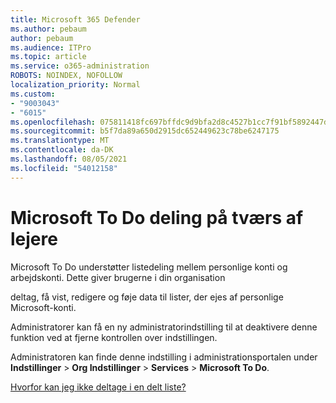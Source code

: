 ```yaml
---
title: Microsoft 365 Defender
ms.author: pebaum
author: pebaum
ms.audience: ITPro
ms.topic: article
ms.service: o365-administration
ROBOTS: NOINDEX, NOFOLLOW
localization_priority: Normal
ms.custom:
- "9003043"
- "6015"
ms.openlocfilehash: 075811418fc697bffdc9d9bfa2d8c4527b1cc7f91bf5892447d099f1c5ee6140
ms.sourcegitcommit: b5f7da89a650d2915dc652449623c78be6247175
ms.translationtype: MT
ms.contentlocale: da-DK
ms.lasthandoff: 08/05/2021
ms.locfileid: "54012158"
---
```

# <a name="microsoft-to-do-cross-tenant-sharing"></a>Microsoft To Do deling på tværs af lejere

Microsoft To Do understøtter listedeling mellem personlige konti og arbejdskonti. Dette giver brugerne i din organisation

deltag, få vist, redigere og føje data til lister, der ejes af personlige Microsoft-konti.

Administratorer kan få en ny administratorindstilling til at deaktivere denne funktion ved at fjerne kontrollen over indstillingen.

Administratoren kan finde denne indstilling i administrationsportalen under **Indstillinger**  >  **Org Indstillinger**  >  **Services**  >  **Microsoft To Do**.  

[Hvorfor kan jeg ikke deltage i en delt liste?](https://support.microsoft.com/office/why-can-t-i-join-a-shared-list-3a6195de-e3a8-437a-b562-7c8c011dc574?ui=en-us&rs=en-us&ad=us)